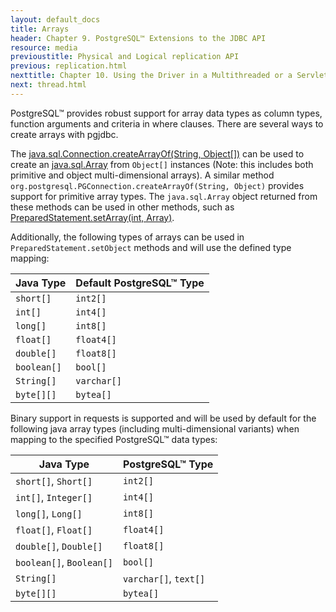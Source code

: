 ```yaml
---
layout: default_docs
title: Arrays
header: Chapter 9. PostgreSQL™ Extensions to the JDBC API
resource: media
previoustitle: Physical and Logical replication API
previous: replication.html
nexttitle: Chapter 10. Using the Driver in a Multithreaded or a Servlet Environment
next: thread.html
---
```


PostgreSQL™ provides robust support for array data types as column types, function arguments
and criteria in where clauses. There are several ways to create arrays with pgjdbc.

The [java.sql.Connection.createArrayOf(String, Object\[\])](https://docs.oracle.com/javase/8/docs/api/java/sql/Connection.html#createArrayOf-java.lang.String-java.lang.Object:A-) can be used to create an [java.sql.Array](https://docs.oracle.com/javase/8/docs/api/java/sql/Array.html) from `Object[]` instances (Note: this includes both primitive and object multi-dimensional arrays).
A similar method `org.postgresql.PGConnection.createArrayOf(String, Object)` provides support for primitive array types.
The `java.sql.Array` object returned from these methods can be used in other methods, such as [PreparedStatement.setArray(int, Array)](https://docs.oracle.com/javase/8/docs/api/java/sql/PreparedStatement.html#setArray-int-java.sql.Array-).

Additionally, the following types of arrays can be used in `PreparedStatement.setObject` methods and will use the defined type mapping:

Java Type | Default PostgreSQL™ Type
--- | ---
`short[]` | `int2[]`
`int[]` | `int4[]`
`long[]` | `int8[]`
`float[]` | `float4[]`
`double[]` | `float8[]`
`boolean[]` | `bool[]`
`String[]` | `varchar[]`
`byte[][]` | `bytea[]`

Binary support in requests is supported and will be used by default for the following java array types (including multi-dimensional variants) when mapping to the specified PostgreSQL™ data types:

Java Type | PostgreSQL™ Type
--- | ---
`short[]`, `Short[]` | `int2[]`
`int[]`, `Integer[]` | `int4[]`
`long[]`, `Long[]` | `int8[]`
`float[]`, `Float[]` | `float4[]`
`double[]`, `Double[]` | `float8[]`
`boolean[]`, `Boolean[]` | `bool[]`
`String[]` | `varchar[]`, `text[]`
`byte[][]` | `bytea[]`
